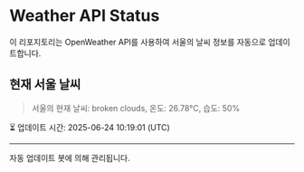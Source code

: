 
# Weather API Status

이 리포지토리는 OpenWeather API를 사용하여 서울의 날씨 정보를 자동으로 업데이트합니다.

## 현재 서울 날씨
> 서울의 현재 날씨: broken clouds, 온도: 26.78°C, 습도: 50%

⏳ 업데이트 시간: 2025-06-24 10:19:01 (UTC)

---
자동 업데이트 봇에 의해 관리됩니다.
